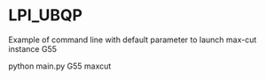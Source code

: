 # LPI_UBQP

Example of command line with default parameter to launch max-cut instance G55

python main.py G55 maxcut
